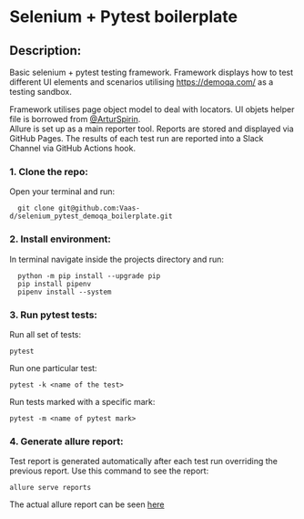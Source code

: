 # Selenium + Pytest boilerplate 

## Description:

Basic selenium + pytest testing framework. Framework displays how to test different UI elements
and scenarios utilising https://demoqa.com/ as a testing sandbox.

Framework utilises page object model to deal with locators. UI objets helper file is borrowed from [@ArturSpirin](https://www.youtube.com/@ArturSpirin).   
Allure is set up as a main reporter tool. Reports are stored and displayed via GitHub Pages.
The results of each test run are reported into a Slack Channel via GitHub Actions hook. 

### 1. Clone the repo:

Open your terminal and run:

```
  git clone git@github.com:Vaas-d/selenium_pytest_demoqa_boilerplate.git
```

### 2. Install environment:

In terminal navigate inside the projects directory and run: 

```
  python -m pip install --upgrade pip
  pip install pipenv
  pipenv install --system
```

### 3. Run pytest tests:

Run all set of tests:
```
pytest
```
Run one particular test:
```
pytest -k <name of the test>
```
Run tests marked with a specific mark:
```
pytest -m <name of pytest mark>
```

### 4. Generate allure report:

Test report is generated automatically after each test run overriding the previous report. 
Use this command to see the report:
```
allure serve reports
```

The actual allure report can be seen [here](https://vaas-d.github.io/selenium_pytest_demoqa_boilerplate/) 
